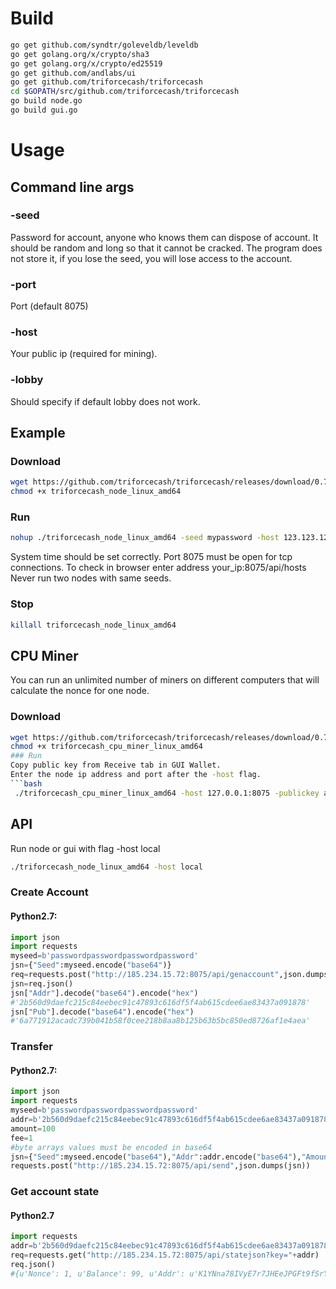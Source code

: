 # Build
```bash
go get github.com/syndtr/goleveldb/leveldb
go get golang.org/x/crypto/sha3
go get golang.org/x/crypto/ed25519
go get github.com/andlabs/ui
go get github.com/triforcecash/triforcecash
cd $GOPATH/src/github.com/triforcecash/triforcecash
go build node.go
go build gui.go
```
# Usage
## Command line args
### -seed 
Password for account, anyone who knows them can dispose of account.
It should be random and long so that it cannot be cracked.
The program does not store it, if you lose the seed, you will lose access to the account.
### -port
Port (default 8075) 
### -host
Your public ip (required for mining).
### -lobby
Should specify if default lobby does not work.
## Example
### Download 
```bash
wget https://github.com/triforcecash/triforcecash/releases/download/0.7/triforcecash_node_linux_amd64
chmod +x triforcecash_node_linux_amd64
```
### Run
```bash
nohup ./triforcecash_node_linux_amd64 -seed mypassword -host 123.123.123.123 & 
```
System time should be set correctly.
Port 8075 must be open for tcp connections.
To check in browser enter address your_ip:8075/api/hosts
Never run two nodes with same seeds.
### Stop
```bash
killall triforcecash_node_linux_amd64 
```
## CPU Miner
You can run an unlimited number of miners on different computers that will calculate the nonce for one node.
### Download
```bash
wget https://github.com/triforcecash/triforcecash/releases/download/0.7/triforcecash_cpu_miner_linux_amd64
chmod +x triforcecash_cpu_miner_linux_amd64
### Run
Copy public key from Receive tab in GUI Wallet.
Enter the node ip address and port after the -host flag.
```bash
 ./triforcecash_cpu_miner_linux_amd64 -host 127.0.0.1:8075 -publickey a363f3675039caf20b8f805479051482e3c87b69d39b9b94f568778e8335a586 -threads 6
```
## API
Run node or gui with flag -host local
```bash
./triforcecash_node_linux_amd64 -host local
```
### Create Account

#### Python2.7:
```python
import json
import requests
myseed=b'passwordpasswordpasswordpassword'
jsn={"Seed":myseed.encode("base64")}
req=requests.post("http://185.234.15.72:8075/api/genaccount",json.dumps(jsn))
jsn=req.json()
jsn["Addr"].decode("base64").encode("hex")
#'2b560d9daefc215c84eebec91c47893c616df5f4ab615cdee6ae83437a091878'
jsn["Pub"].decode("base64").encode("hex")
#'6a771912acadc739b041b58f0cee218b8aa8b125b63b5bc850ed8726af1e4aea'
```


### Transfer

#### Python2.7:
```python
import json
import requests
myseed=b'passwordpasswordpasswordpassword'
addr=b'2b560d9daefc215c84eebec91c47893c616df5f4ab615cdee6ae83437a091878'.decode("hex")
amount=100
fee=1
#byte arrays values must be encoded in base64
jsn={"Seed":myseed.encode("base64"),"Addr":addr.encode("base64"),"Amount":amount,"Fee":fee}
requests.post("http://185.234.15.72:8075/api/send",json.dumps(jsn))
```
### Get account state
#### Python2.7
```python
import requests
addr=b'2b560d9daefc215c84eebec91c47893c616df5f4ab615cdee6ae83437a091878'
req=requests.get("http://185.234.15.72:8075/api/statejson?key="+addr)
req.json()
#{u'Nonce': 1, u'Balance': 99, u'Addr': u'K1YNna78IVyE7r7JHEeJPGFt9fSrYVze5q6DQ3oJGHg=', u'Confirm': 838}
